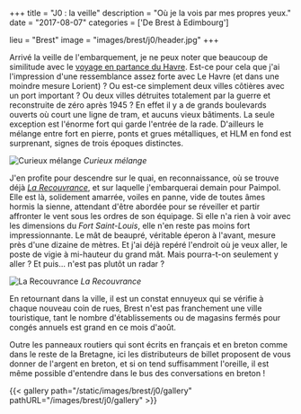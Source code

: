 +++
title = "J0 : la veille"
description = "Où je la vois par mes propres yeux."
date = "2017-08-07"
categories = ['De Brest à Edimbourg']

lieu = "Brest"
image = "images/brest/j0/header.jpg"
+++


Arrivé la veille de l'embarquement, je ne peux noter que beaucoup de similitude avec le [voyage en partance du Havre](/categories/journal-de-bord-transatlantique/). Est-ce pour cela que j'ai l'impression d'une ressemblance assez forte avec Le Havre (et dans une moindre mesure Lorient) ?
Ou est-ce simplement deux villes côtières avec un port important ? Ou deux villes détruites totalement par la guerre et reconstruite de zéro après 1945 ? En effet il y a de grands boulevards ouverts où court une ligne de tram, et aucuns vieux bâtiments. La seule exception est l'énorme fort qui garde l'entrée de la rade. D'ailleurs le mélange entre fort en pierre, ponts et grues métalliques, et HLM en fond est surprenant, signes de trois époques distinctes.


![Curieux mélange](/images/brest/j0/brest.jpg)
*Curieux mélange*

J'en profite pour descendre sur le quai, en reconnaissance, où se trouve déjà [*La Recouvrance*](http://www.larecouvrance.com/), et sur laquelle j'embarquerai demain pour Paimpol. Elle est là, solidement amarrée, voiles en panne, vide de toutes âmes hormis la sienne, attendant d'être abordée pour se réveiller et partir affronter le vent sous les ordres de son équipage. Si elle n'a rien à voir avec les dimensions du *Fort Saint-Louis*, elle n'en reste pas moins fort impressionnante.
Le mât de beaupré, véritable éperon à l'avant, mesure près d'une dizaine de mètres. Et j'ai déjà repéré l'endroit où je veux aller, le poste de vigie à mi-hauteur du grand mât. Mais pourra-t-on seulement y aller ? Et puis... n'est pas plutôt un radar ?

![La Recouvrance](/images/brest/j0/recouvrance.jpg)
*La Recouvrance*

En retournant dans la ville, il est un constat ennuyeux qui se vérifie à chaque nouveau coin de rues, Brest n'est pas franchement une ville touristique, tant le nombre d'établissements ou de magasins fermés pour congés annuels est grand en ce mois d'août.

Outre les panneaux routiers qui sont écrits en français et en breton comme dans le reste de la Bretagne, ici les distributeurs de billet proposent de vous donner de l'argent en breton, et si on tend suffisamment l'oreille, il est même possible d'entendre dans le bus des conversations en breton !


{{< gallery path="/static/images/brest/j0/gallery" pathURL="/images/brest/j0/gallery" >}}
